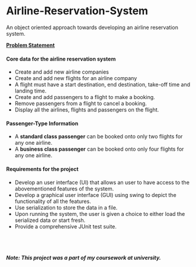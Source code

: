 # Airline-Reservation-System
An object oriented approach towards developing an airline reservation system.

<b><u>Problem Statement</u></b>
<h4>Core data for the airline reservation system</h4>
<ul>
<li>Create and add new airline companies</li>
<li>Create and add new flights for an airline company</li>
<li>A flight must have a start destination, end destination, take-off time and landing time.</li>
<li>Create and add passengers to a flight to make a booking.</li>
<li>Remove passengers from a flight to cancel a booking.</li>
<li>Display all the airlines, flights and passengers on the flight.</li>
</ul>

<h4>Passenger-Type Information</h4>
<ul>
<li>A <b>standard class passenger</b> can be booked onto only two flights for any one airline.</li>
<li>A <b>business class passenger</b> can be booked onto only four flights for any one airline.</li>
</ul>

<h4>Requirements for the project</h4>
<ul>
<li>Develop an user interface (UI) that allows an user to have access to the abovementioned features of the system.</li>
<li>Develop a graphical user interface (GUI) using swing to depict the functionality of all the features.</li>
<li>Use serialization to store the data in a file.</li>
<li>Upon running the system, the user is given a choice to either load the serialized data or start fresh.</li>
<li>Provide a comprehensive JUnit test suite.</li>
</ul>

<br></br>
<h5>Note: <i>This project was a part of my coursework at university.</i></h5>
